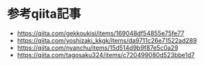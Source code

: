 # 参考qiita記事
- https://qiita.com/gekkoukisi/items/169048df54855e75fe77
- https://qiita.com/yoshizaki_kkgk/items/da9711c26e71522ad289
- https://qiita.com/nyanchu/items/15d514d9b9f87e5c0a29
- https://qiita.com/tagosaku324/items/c720499080d523bbe1d7
